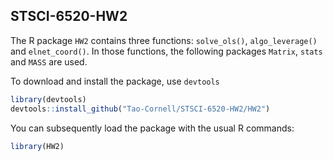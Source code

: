 ## STSCI-6520-HW2
The R package `HW2` contains three functions: `solve_ols()`, `algo_leverage()` and `elnet_coord()`. In those functions, the following packages `Matrix`, `stats` and `MASS` are used.

To download and install the package, use `devtools`

```r
library(devtools)
devtools::install_github("Tao-Cornell/STSCI-6520-HW2/HW2")
```

You can subsequently load the package with the usual R commands:

```r
library(HW2)
```

